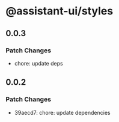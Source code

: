 # @assistant-ui/styles

## 0.0.3

### Patch Changes

- chore: update deps

## 0.0.2

### Patch Changes

- 39aecd7: chore: update dependencies
